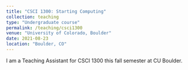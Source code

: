 ```yaml
---
title: "CSCI 1300: Starting Computing"
collection: teaching
type: "Undergraduate course"
permalink: /teaching/csci1300
venue: "University of Colorado, Boulder"
date: 2021-08-23
location: "Boulder, CO"
---
```


I am a Teaching Assistant for CSCI 1300 this fall semester at CU Boulder.